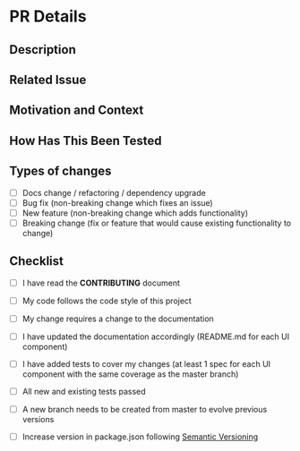 # PR Details

<!--- Provide a general summary of your changes in the Title above -->

## Description

<!--- Describe your changes in detail. Do not repeat the Issue description. -->

## Related Issue

<!--- This project only accepts pull requests related to open issues -->
<!--- If suggesting a new feature or change, please discuss it in an issue first -->
<!--- If fixing a bug, there should be an issue describing it with steps to reproduce -->
<!--- Please link to the issue here: -->

## Motivation and Context

<!--- Why is this change required? What problem does it solve? -->

## How Has This Been Tested

<!--- Please describe in detail how you tested your changes. -->
<!--- Include details of your testing environment, and the tests you ran to -->
<!--- see how your change affects other areas of the code, etc. -->

## Types of changes

<!--- What types of changes does your code introduce? Put an `x` in all the boxes that apply: -->

- [ ] Docs change / refactoring / dependency upgrade
- [ ] Bug fix (non-breaking change which fixes an issue)
- [ ] New feature (non-breaking change which adds functionality)
- [ ] Breaking change (fix or feature that would cause existing functionality to change)

## Checklist

<!--- Go over all the following points, and put an `x` in all the boxes that apply. -->
<!--- If you're unsure about any of these, don't hesitate to ask. We're here to help! -->

- [ ] I have read the **CONTRIBUTING** document
- [ ] My code follows the code style of this project
- [ ] My change requires a change to the documentation 
- [ ] I have updated the documentation accordingly (README.md for each UI component)
- [ ] I have added tests to cover my changes (at least 1 spec for each UI component with the same coverage as the master branch)
- [ ] All new and existing tests passed
- [ ] A new branch needs to be created from master to evolve previous versions
- [ ] Increase version in package.json following [Semantic Versioning](https://semver.org/)

